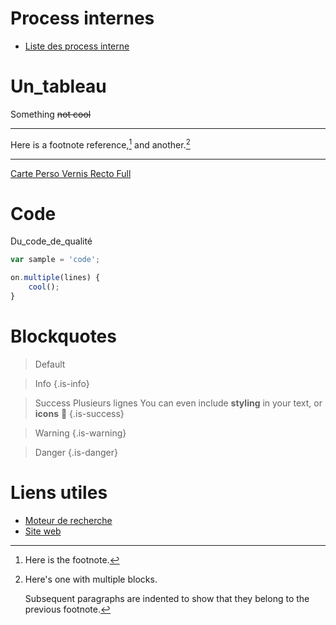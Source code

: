 <!-- TITLE: Accueil -->
<!-- SUBTITLE: Wiki regroupant les informations utiles relatives à WiSolv -->

# Process internes
- [Liste des process interne](/process/)

# Un_tableau
Something ~~not cool~~
***
Here is a footnote reference,[^1] and another.[^longnote]

[^1]: Here is the footnote.

[^longnote]: Here's one with multiple blocks.

    Subsequent paragraphs are indented to show that they
belong to the previous footnote.
***
[Carte Perso Vernis Recto Full](/uploads/carte-perso-vernis-recto-full.pdf "Carte Perso Vernis Recto Full")

# Code
Du_code_de_qualité

```js
var sample = 'code';

on.multiple(lines) {
    cool();
}
```

# Blockquotes
> Default

> Info
{.is-info}

> Success
> Plusieurs lignes
> You can even include **styling** in your text, or **icons** :apple:
{.is-success}

> Warning
{.is-warning}

> Danger
{.is-danger}
# Liens utiles
- [Moteur de recherche](https://google.com)
- [Site web](http://wisolv.com)

